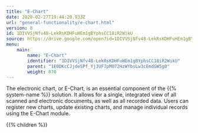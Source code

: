 ```yaml
---
title: "E-Chart"
date: 2020-02-27T19:44:20.933Z
url: "general-functionality/e-chart.html"
version: 8
id: 1DIVVSjNfv48-LekRsKDHFuHEm1gBYphsCC18iR2WikU
source: https://drive.google.com/open?id=1DIVVSjNfv48-LekRsKDHFuHEm1gBYphsCC18iR2WikU
menu:
    main:
        name: "E-Chart"
        identifier: "1DIVVSjNfv48-LekRsKDHFuHEm1gBYphsCC18iR2WikU"
        parent: "1E0DKcCJjdeSPf_YjJUF7pMO72HzWYbsLw3cEmdGW5g0"
        weight: 870
---
```









The electronic chart, or E-Chart, is an essential component of the {{% system-name %}} solution. It allows for a single, integrated view of all scanned and electronic documents, as well as all recorded data. Users can register new charts, update existing charts, and manage individual records using the E-Chart module. 









{{% children %}}

